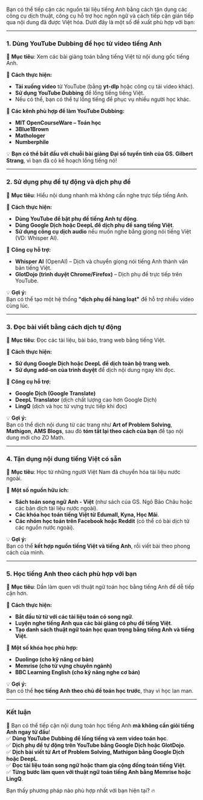 Bạn có thể tiếp cận các nguồn tài liệu tiếng Anh bằng cách tận dụng các công cụ dịch thuật, công cụ hỗ trợ học ngôn ngữ và cách tiếp cận gián tiếp qua nội dung đã được Việt hóa. Dưới đây là một số đề xuất phù hợp với bạn:

---

### **1. Dùng YouTube Dubbing để học từ video tiếng Anh**

📌 **Mục tiêu**: Xem các bài giảng toán bằng tiếng Việt từ nội dung gốc tiếng Anh.

🔹 **Cách thực hiện:**

- **Tải xuống video** từ YouTube (bằng **yt-dlp** hoặc công cụ tải video khác).
- **Sử dụng YouTube Dubbing** để lồng tiếng tiếng Việt.
- Nếu có thể, bạn có thể tự lồng tiếng để phục vụ nhiều người học khác.

🔹 **Các kênh phù hợp để làm YouTube Dubbing:**

- **MIT OpenCourseWare – Toán học**
- **3Blue1Brown**
- **Mathologer**
- **Numberphile**

💡 **Bạn có thể bắt đầu với chuỗi bài giảng Đại số tuyến tính của GS. Gilbert Strang**, vì bạn đã có kế hoạch lồng tiếng nó!

---

### **2. Sử dụng phụ đề tự động và dịch phụ đề**

📌 **Mục tiêu**: Hiểu nội dung nhanh mà không cần nghe trực tiếp tiếng Anh.

🔹 **Cách thực hiện:**

- **Dùng YouTube để bật phụ đề tiếng Anh tự động**.
- **Dùng Google Dịch hoặc DeepL để dịch phụ đề sang tiếng Việt**.
- **Sử dụng công cụ dịch audio** nếu muốn nghe bằng giọng nói tiếng Việt (VD: Whisper AI).

🔹 **Công cụ hỗ trợ:**

- **Whisper AI** (OpenAI) – Dịch và chuyển giọng nói tiếng Anh thành văn bản tiếng Việt.
- **GlotDojo (trình duyệt Chrome/Firefox)** – Dịch phụ đề trực tiếp trên YouTube.

💡 **Gợi ý:**  
Bạn có thể tạo một hệ thống **"dịch phụ đề hàng loạt"** để hỗ trợ nhiều video cùng lúc.

---

### **3. Đọc bài viết bằng cách dịch tự động**

📌 **Mục tiêu**: Đọc các tài liệu, bài báo, trang web bằng tiếng Việt.

🔹 **Cách thực hiện:**

- **Sử dụng Google Dịch hoặc DeepL để dịch toàn bộ trang web**.
- **Sử dụng add-on của trình duyệt** để dịch nội dung ngay khi đọc.

🔹 **Công cụ hỗ trợ:**

- **Google Dịch (Google Translate)**
- **DeepL Translator** (dịch chất lượng cao hơn Google Dịch)
- **LingQ** (dịch và học từ vựng trực tiếp khi đọc)

💡 **Gợi ý:**  
Bạn có thể dịch nội dung từ các trang như **Art of Problem Solving**, **Mathigon**, **AMS Blogs**, sau đó **tóm tắt lại theo cách của bạn** để tạo nội dung mới cho ZO Math.

---

### **4. Tận dụng nội dung tiếng Việt có sẵn**

📌 **Mục tiêu**: Học từ những người Việt Nam đã chuyển hóa tài liệu nước ngoài.

🔹 **Một số nguồn hữu ích:**

- **Sách toán song ngữ Anh - Việt** (như sách của GS. Ngô Bảo Châu hoặc các bản dịch tài liệu nước ngoài).
- **Các khóa học toán tiếng Việt từ Edumall, Kyna, Học Mãi**.
- **Các nhóm học toán trên Facebook hoặc Reddit** (có thể có bài dịch từ các nguồn nước ngoài).

💡 **Gợi ý:**  
Bạn có thể **kết hợp nguồn tiếng Việt và tiếng Anh**, rồi viết bài theo phong cách của mình.

---

### **5. Học tiếng Anh theo cách phù hợp với bạn**

📌 **Mục tiêu**: Dần làm quen với thuật ngữ toán học bằng tiếng Anh để dễ tiếp cận hơn.

🔹 **Cách thực hiện:**

- **Bắt đầu từ từ với các tài liệu toán có song ngữ**.
- **Luyện nghe tiếng Anh qua các bài giảng có phụ đề tiếng Việt**.
- **Tạo danh sách thuật ngữ toán học quan trọng bằng tiếng Anh và tiếng Việt**.

🔹 **Một số khóa học phù hợp:**

- **Duolingo (cho kỹ năng cơ bản)**
- **Memrise (cho từ vựng chuyên ngành)**
- **BBC Learning English (cho kỹ năng nghe cơ bản)**

💡 **Gợi ý:**  
Bạn có thể **học tiếng Anh theo chủ đề toán học trước**, thay vì học lan man.

---

### **Kết luận**

🚀 Bạn có thể tiếp cận nội dung toán học tiếng Anh **mà không cần giỏi tiếng Anh ngay từ đầu**!  
✅ **Dùng YouTube Dubbing để lồng tiếng và xem video toán học**.  
✅ **Dịch phụ đề tự động trên YouTube bằng Google Dịch hoặc GlotDojo**.  
✅ **Dịch bài viết từ Art of Problem Solving, Mathigon bằng Google Dịch hoặc DeepL**.  
✅ **Đọc tài liệu toán song ngữ hoặc tham gia cộng đồng toán tiếng Việt**.  
✅ **Từng bước làm quen với thuật ngữ toán tiếng Anh bằng Memrise hoặc LingQ**.

Bạn thấy phương pháp nào phù hợp nhất với bạn hiện tại? 🔥
